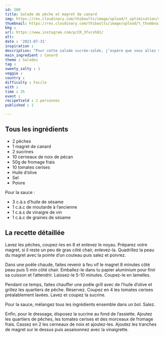```yaml
---
id: 260
title: Salade de pêche et magret de canard
img: https://res.cloudinary.com/thibaults/image/upload/t_optimisation/v1627829017/Recipes/20210731_salade_peches_magret.jpg
thumbnail: https://res.cloudinary.com/thibaults/image/upload/t_thumbnail_josie/v1627829017/Recipes/20210731_salade_peches_magret.jpg
bkg : 
url: https://www.instagram.com/p/CR_3Tvcsh81/
alt: 
date : '2021-07-31'
inspiration : 
description: "Pour cette salade sucrée-salée, j’espère que vous allez vous régalez : des pêches, du magret, du fromage frais et des noix. ."
main_ingredient : Canard
theme : Salades
tag : 
sweety_salty : 1
veggie : 
country : 
difficulty : Facile
with : 
time : 35
event : 
recipeYield : 2 personnes
published : 1

---
```


## Tous les ingrédients
 - 2 pêches
 - 1 magret de canard
 - 2 sucrines
 - 10 cerneaux de noix de pécan
 - 50g de fromage frais
 - 10 tomates cerises
 - Huile d’olive
 - Sel
 - Poivre

Pour la sauce :
 - 3 c.à.s d’huile de sésame
 - 1 c.à.c de moutarde à l’ancienne
 - 1 c.à.s de vinaigre de vin
 - 1 c.à.c de graines de sésame

## La recette détaillée
Lavez les pêches, coupez-les en 8 et enlevez le noyau. Préparez votre magret, si il reste un peu de gras côté chair, enlevez-la. Quadrillez la peau du magret avec la pointe d’un couteau puis salez et poivrez.

Dans une poêle chaude, faites revenir à feu vif le magret 8 minutes côté peau puis 5 min côté chair. Emballez-le dans tu papier aluminium pour finir sa cuisson et l’attendrir. Laissez-le 5-10 minutes. Coupez-le en lamelles.

Pendant ce temps, faites chauffer une poêle grill avec de l’huile d’olive et grillez les quartiers de pêche. Réservez. Coupez en 4 les tomates cerises préalablement lavées. Lavez et coupez la sucrine.

Pour la sauce, mélangez tous les ingrédients ensemble dans un bol. Salez.

Enfin, pour le dressage, disposez la sucrine au fond de l’assiette. Ajoutez les quartiers de pêches, les tomates cerises et des morceaux de fromage frais. Cassez en 2 les cerneaux de noix et ajoutez-les. Ajoutez les tranches de magret sur le dessus puis assaisonnez avec la vinaigrette.